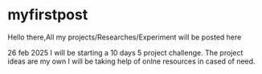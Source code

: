# myfirstpost
Hello there,All my projects/Researches/Experiment will be posted here

26 feb 2025 I will be  starting a 10 days 5 project challenge. The project ideas are my own I will be taking help of onlne resources in cased of need.
